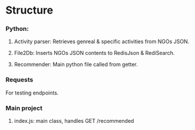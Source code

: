 # Structure

### Python:

1. Activity parser: Retrieves genreal & specific activities from NGOs JSON.

2. File2Db: Inserts NGOs JSON contents to RedisJson & RediSearch.

3. Recommender: Main python file called from getter.

### Requests

For testing endpoints.

### Main project

1. index.js: main class, handles GET /recommended
